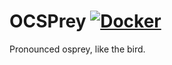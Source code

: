 # OCSPrey [![Docker](https://img.shields.io/docker/cloud/build/harrybrwn/ocsprey?label=Docker&style=flat)](https://hub.docker.com/r/harrybrwn/ocsprey)

Pronounced osprey, like the bird.

